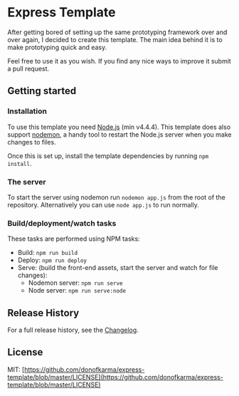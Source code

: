 Express Template
====================

After getting bored of setting up the same prototyping framework over and over again, I decided to create this template. The main idea behind it is to make prototyping quick and easy.

Feel free to use it as you wish. If you find any nice ways to improve it submit a pull request.


Getting started
---------------------

### Installation

To use this template you need [Node.js](http://nodejs.org/download/) (min v4.4.4). This template does also support [nodemon](http://nodemon.io/), a handy tool to restart the Node.js server when you make changes to files.

Once this is set up, install the template dependencies by running `npm install`.

### The server

To start the server using nodemon run `nodemon app.js` from the root of the repository. Alternatively you can use `node app.js` to run normally.

### Build/deployment/watch tasks

These tasks are performed using NPM tasks:

* Build: `npm run build`
* Deploy: `npm run deploy`
* Serve: (build the front-end assets, start the server and watch for file changes):
    * Nodemon server: `npm run serve`
    * Node server: `npm run serve:node`


Release History
---------------------

For a full release history, see the [Changelog](https://github.com/donofkarma/express-template/blob/master/CHANGELOG.md).

License
---------------------

MIT: [https://github.com/donofkarma/express-template/blob/master/LICENSE](https://github.com/donofkarma/express-template/blob/master/LICENSE)
